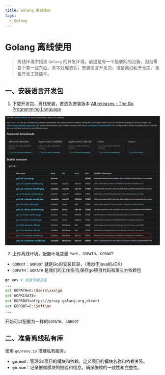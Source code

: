 ```yaml
---
title: Golang 离线使用
tags:
  - Golang
---
```

# Golang 离线使用
>离线环境中搭建 `Golang` 的开发环境，前提是有一个能联网的设备，因为需要下载一些东西。基本处理流程，安装语言开发包，准备离线私有仓库，准备开发工具插件。

## 一、安装语言开发包
1. 下载开发包，离线安装，首选免安装版本
[All releases - The Go Programming Language](https://golang.google.cn/dl/)

![Pasted image 20250325130039.png](../../public/images/Pasted%20image%2020250325130039.png)

2. 上传离线环境，配置环境变量
`Path`、`GOPATH`、`GOROOT`
- `GOROOT`：`GOROOT` 就是Go的安装目录，（类似于java的JDK）
- `GOPATH`：`GOPATH` 是我们的工作空间,保存go项目代码和第三方依赖包

```bash
go env # 查看环境变量
...
set GOPATH=C:\Users\xxx\go
set GOPRIVATE=
set GOPROXY=https://proxy.golang.org,direct
set GOROOT=C:\Soft\go
...
```

开始可以配置为一样的`GOPATH`、`GOROOT` 

## 二、准备离线私有库

使用 `goproxy.io` 搭建私有服务。




- **`go.mod`**：管理Go项目的模块和依赖，定义项目的模块名称和依赖关系。
- **`go.sum`**：记录依赖模块的校验和信息，确保依赖的一致性和完整性。